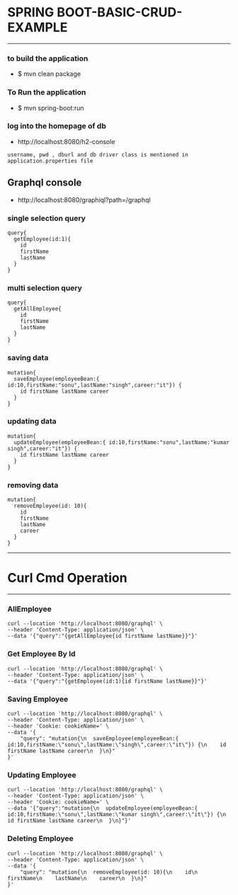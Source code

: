 # SPRING BOOT-BASIC-CRUD-EXAMPLE

---

### to build the application
* $ mvn clean package

### To Run the application
* $ mvn spring-boot:run

### log into the homepage of db
* http://localhost:8080/h2-console
```
username, pwd , dburl and db driver class is mentioned in application.properties file
```

## Graphql console 
* http://localhost:8080/graphiql?path=/graphql

### single selection query 
````
query{
  getEmployee(id:1){
    id
    firstName
    lastName
  }
}
````

### multi selection query 
```
query{
  getAllEmployee{
    id
    firstName
    lastName
  }
}
```

### saving data 
```
mutation{
  saveEmployee(employeeBean:{ id:10,firstName:"sonu",lastName:"singh",career:"it"}) {
    id firstName lastName career
  }
}
```


### updating data 
```
mutation{
  updateEmployee(employeeBean:{ id:10,firstName:"sonu",lastName:"kumar singh",career:"it"}) {
    id firstName lastName career
  }
}
```

### removing data
```
mutation{
  removeEmployee(id: 10){
    id
    firstName
    lastName
    career
  }
}

```


---
# Curl Cmd Operation 

---

### AllEmployee
```
curl --location 'http://localhost:8080/graphql' \
--header 'Content-Type: application/json' \
--data '{"query":"{getAllEmployee{id firstName lastName}}"}'
```

### Get Employee By Id
```
curl --location 'http://localhost:8080/graphql' \
--header 'Content-Type: application/json' \
--data '{"query":"{getEmployee(id:1){id firstName lastName}}"}'
```

### Saving Employee 
```
curl --location 'http://localhost:8080/graphql' \
--header 'Content-Type: application/json' \
--header 'Cookie: cookieName=' \
--data '{
	"query": "mutation{\n  saveEmployee(employeeBean:{ id:10,firstName:\"sonu\",lastName:\"singh\",career:\"it\"}) {\n    id firstName lastName career\n  }\n}"
}'
```


### Updating Employee 
```
curl --location 'http://localhost:8080/graphql' \
--header 'Content-Type: application/json' \
--header 'Cookie: cookieName=' \
--data '{"query":"mutation{\n  updateEmployee(employeeBean:{ id:10,firstName:\"sonu\",lastName:\"kumar singh\",career:\"it\"}) {\n    id firstName lastName career\n  }\n}"}'
```

### Deleting Employee
```
curl --location 'http://localhost:8080/graphql' \
--header 'Content-Type: application/json' \
--data '{
	"query": "mutation{\n  removeEmployee(id: 10){\n    id\n    firstName\n    lastName\n    career\n  }\n}"
}'
```